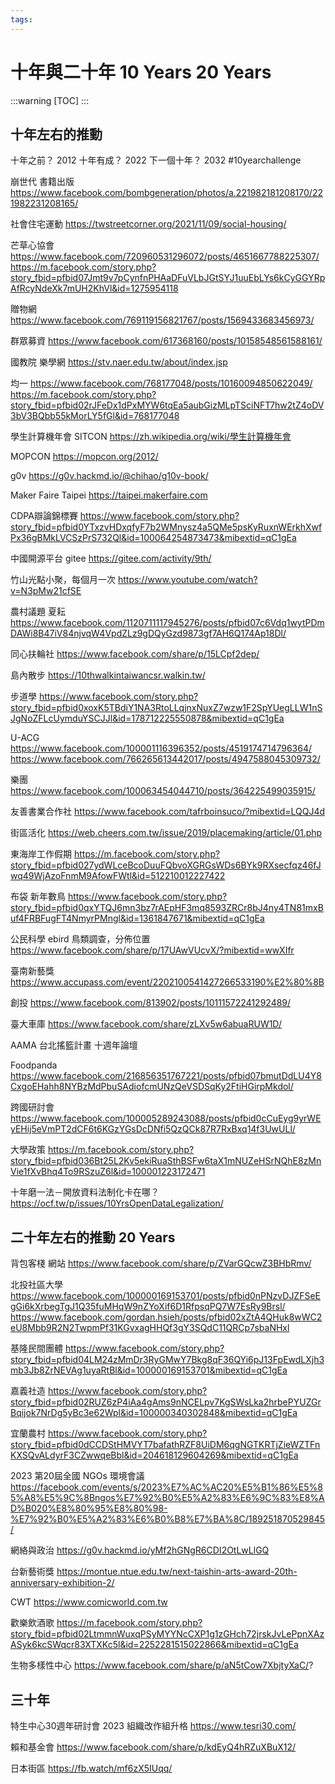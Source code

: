 ```yaml
---
tags:
---
```


# 十年與二十年 10 Years 20 Years

:::warning
[TOC]
:::

## 十年左右的推動

十年之前？ 2012
十年有成？ 2022
下一個十年？ 2032
#10yearchallenge

崩世代 書籍出版
https://www.facebook.com/bombgeneration/photos/a.221982181208170/221982231208165/

社會住宅運動
https://twstreetcorner.org/2021/11/09/social-housing/

芒草心協會
https://www.facebook.com/720960531296072/posts/4651667788225307/
https://m.facebook.com/story.php?story_fbid=pfbid07Jmt9v7pCynfnPHAaDFuVLbJGtSYJ1uuEbLYs6kCyGGYRpAfRcyNdeXk7mUH2KhVl&id=1275954118

贈物網
https://www.facebook.com/769119156821767/posts/1569433683456973/

群眾募資
https://www.facebook.com/617368160/posts/10158548561588161/

國教院 樂學網
https://stv.naer.edu.tw/about/index.jsp

均一
https://www.facebook.com/768177048/posts/10160094850622049/
https://m.facebook.com/story.php?story_fbid=pfbid02rJFeDx1dPxMYW6tqEa5aubGizMLpTSciNFT7hw2tZ4oDV3bV3BQbb55kMorLY5fGl&id=768177048

學生計算機年會 SITCON
https://zh.wikipedia.org/wiki/學生計算機年會

MOPCON
https://mopcon.org/2012/

g0v
https://g0v.hackmd.io/@chihao/g10v-book/

Maker Faire Taipei
https://taipei.makerfaire.com

CDPA辯論錦標賽
https://www.facebook.com/story.php?story_fbid=pfbid0YTxzvHDxqfyF7b2WMnysz4a5QMe5psKyRuxnWErkhXwfPx36gBMkLVCSzPrS732Ql&id=100064254873473&mibextid=qC1gEa

中國開源平台 gitee
https://gitee.com/activity/9th/

竹山光點小聚，每個月一次
https://www.youtube.com/watch?v=N3pMw21cfSE

農村議題 夏耘
https://www.facebook.com/1120711117945276/posts/pfbid07c6Vdq1wytPDmDAWi8B47iV84njvqW4VpdZLz9gDQyGzd9873gf7AH6Q174Ap18Dl/

同心扶輪社
https://www.facebook.com/share/p/15LCpf2dep/

島內散步
https://10thwalkintaiwancsr.walkin.tw/

步道學
https://www.facebook.com/story.php?story_fbid=pfbid0xoxK5TBdiY1NA3RtoLLqjnxNuxZ7wzw1F2SpYUegLLW1nSJgNoZFLcUymduYSCJJl&id=178712225550878&mibextid=qC1gEa

U-ACG
https://www.facebook.com/100001116396352/posts/4519174714796364/
https://www.facebook.com/766265613442017/posts/4947588045309732/

樂團
https://www.facebook.com/100063454044710/posts/364225499035915/

友善書業合作社
https://www.facebook.com/tafrboinsuco/?mibextid=LQQJ4d

街區活化
https://web.cheers.com.tw/issue/2019/placemaking/article/01.php

東海岸工作假期
https://m.facebook.com/story.php?story_fbid=pfbid027ydWLceBcoDuuFQbvoXGRGsWDs6BYk9RXsecfqz46fJwq49WjAzoFnmM9AfowFWtl&id=512210012227422

布袋 新年數鳥
https://www.facebook.com/story.php?story_fbid=pfbid0qxYTQJ6mn3bz7rAEpHF3mq8593ZRCr8bJ4ny4TN81mxBuf4FRBFugFT4NmyrPMngl&id=1361847671&mibextid=qC1gEa

公民科學 ebird 鳥類調查，分佈位置
https://www.facebook.com/share/p/17UAwVUcvX/?mibextid=wwXIfr

臺南新藝獎
https://www.accupass.com/event/2202100541427266533190%E2%80%8B

創投
https://www.facebook.com/813902/posts/10111572241292489/

臺大車庫
https://www.facebook.com/share/zLXv5w6abuaRUW1D/

AAMA 台北搖籃計畫
十週年論壇

Foodpanda
https://www.facebook.com/216856351767221/posts/pfbid07bmutDdLU4Y8CxgoEHahh8NYBzMdPbuSAdiofcmUNzQeVSDSqKy2FtiHGirpMkdol/

跨國研討會
https://www.facebook.com/100005289243088/posts/pfbid0cCuEyg9yrWEyEHij5eVmPT2dCF6t6KGzYGsDcDNfi5QzQCk87R7RxBxq14f3UwULl/

大學政策
https://m.facebook.com/story.php?story_fbid=pfbid036Bt25L2Kv5ekiRuaSthBSFw6taX1mNUZeHSrNQhE8zMnVie1fXvBhq4To9RSzuZ6l&id=100001223172471

十年磨一法－開放資料法制化卡在哪？
https://ocf.tw/p/issues/10YrsOpenDataLegalization/

## 二十年左右的推動 20 Years

背包客棧 網站
https://www.facebook.com/share/p/ZVarGQcwZ3BHbRmv/


北投社區大學
https://www.facebook.com/100000169153701/posts/pfbid0nPNzvDJZFSeEgGi6kXrbegTgJ1Q35fuMHqW9nZYoXif6D1RfpsqPQ7W7EsRy9Brsl/
https://www.facebook.com/gordan.hsieh/posts/pfbid02xZtA4QHuk8wWC2eU8Mbb9R2N2TwpmPf31KGvxagHHQf3gY3SQdC11QRCp7sbaNHxl

基隆民間團體
https://www.facebook.com/story.php?story_fbid=pfbid04LM24zMmDr3RyGMwY7Bkg8qF36QYi6pJ13FpEwdLXjh3mb3Jb8ZrNEVAg1uyaRtBl&id=100000169153701&mibextid=qC1gEa

嘉義社造
https://www.facebook.com/story.php?story_fbid=pfbid02RUZ6zP4iAa4gAms9nNCELpv7KgSWsLka2hrbePYUZGrBqijok7NrDg5yBc3e62Wpl&id=100000340302848&mibextid=qC1gEa

宜蘭農村
https://www.facebook.com/story.php?story_fbid=pfbid0dCCDStHMVYT7bafathRZF8UiDM6qgNGTKRTjZieWZTFnKXSQvALdyrF3CZwwqeBbl&id=204618129604269&mibextid=qC1gEa

2023 第20屆全國 NGOs 環境會議
https://facebook.com/events/s/2023%E7%AC%AC20%E5%B1%86%E5%85%A8%E5%9C%8Bngos%E7%92%B0%E5%A2%83%E6%9C%83%E8%AD%B020%E8%80%95%E8%80%98-%E7%92%B0%E5%A2%83%E6%B0%B8%E7%BA%8C/189251870529845/

網絡與政治
https://g0v.hackmd.io/yMf2hGNgR6CDI2OtLwLlGQ

台新藝術獎
https://montue.ntue.edu.tw/next-taishin-arts-award-20th-anniversary-exhibition-2/

CWT
https://www.comicworld.com.tw

歡樂飲酒歌
https://m.facebook.com/story.php?story_fbid=pfbid02LtmmnWuxqPSyMYYNcCXP1g1zGHch72jrskJvLePpnXAzASyk6kcSWqcr83XTXKc5l&id=2252281515022866&mibextid=qC1gEa

生物多樣性中心
https://www.facebook.com/share/p/aN5tCow7XbjtyXaC/?

## 三十年

特生中心30週年研討會
2023 組織改作組升格
https://www.tesri30.com/

賴和基金會
https://www.facebook.com/share/p/kdEyQ4hRZuXBuX12/

日本街區
https://fb.watch/mf6zX5IUqq/